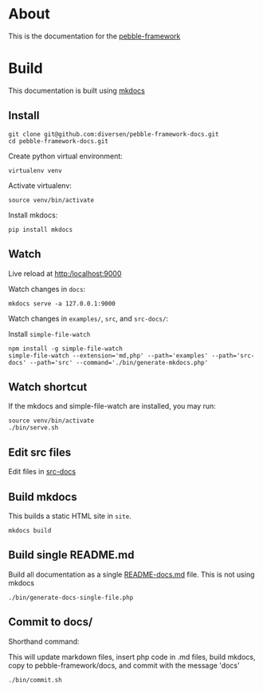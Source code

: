 # About 

This is the documentation for the [pebble-framework](https://github.com/diversen/pebble-framework)

# Build

This documentation is built using [mkdocs](https://www.mkdocs.org/)

## Install

    git clone git@github.com:diversen/pebble-framework-docs.git
    cd pebble-framework-docs.git

Create python virtual environment:

    virtualenv venv

Activate virtualenv:

    source venv/bin/activate

Install mkdocs:

    pip install mkdocs

## Watch

Live reload at [http:/localhost:9000](http://localhost:9000)

Watch changes in `docs`:

    mkdocs serve -a 127.0.0.1:9000

Watch changes in `examples/`, `src`, and `src-docs/`:

Install `simple-file-watch`

    npm install -g simple-file-watch
    simple-file-watch --extension='md,php' --path='examples' --path='src-docs' --path='src' --command='./bin/generate-mkdocs.php'

## Watch shortcut

If the mkdocs and simple-file-watch are installed, you may run: 

    source venv/bin/activate
    ./bin/serve.sh

## Edit src files

Edit files in [src-docs](src-docs)

## Build mkdocs

This builds a static HTML site in `site`. 

    mkdocs build

## Build single README.md

Build all documentation as a single [README-docs.md](README-docs.md) file.
This is not using mkdocs

    ./bin/generate-docs-single-file.php

## Commit to docs/

Shorthand command:

This will update markdown files, insert php code in .md files, build mkdocs,
copy to pebble-framework/docs, and commit with the message 'docs' 

    ./bin/commit.sh
